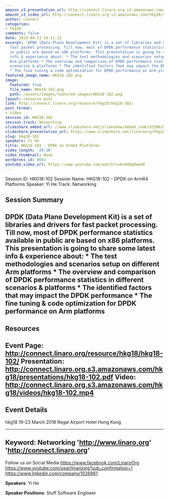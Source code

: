 ```yaml
---
amazon_s3_presentation_url: http://connect.linaro.org.s3.amazonaws.com/hkg18/presentations/hkg18-102.pdf
amazon_s3_video_url: http://connect.linaro.org.s3.amazonaws.com/hkg18/videos/hkg18-102.mp4
author: connect
categories:
- hkg18
comments: false
date: 2018-04-11 14:11:12
excerpt: 'DPDK (Data Plane Development Kit) is a set of libraries and drivers for
  fast packet processing. Till now, most of DPDK performance statistics available
  in public are based on x86 platforms. This presentation is going to share some latest
  info & experience about: * The test methodologies and scenarios setup on different
  Arm platforms * The overview and comparison of DPDK performance statistics in different
  scenarios & platforms * The identified factors that may impact the DPDK performance
  * The fine tuning & code optimization for DPDK performance on Arm platforms'
featured_image_name: HKG18-102.png
image:
  featured: true
  file_name: HKG18-102.png
  path: /assets/images/featured-images/HKG18-102.png
layout: resource-post
link: http://connect.linaro.org/resource/hkg18/hkg18-102/
post_format:
- Video
session_id: HKG18-102
session_track: Networking
slideshare_embed_url: //www.slideshare.net/slideshow/embed_code/93306295
slideshare_presentation_url: https://www.slideshare.net/linaroorg/hkg18102-dpdk-on-arm64-platforms
slug: hkg18-102
speakers: Yi He
title: HKG18-102 - DPDK on Arm64 Platforms
video_length: '29:10'
video_thumbnail: None
wordpress_id: 8692
youtube_video_url: https://www.youtube.com/watch?v=6x448gOwwU0
---
```


Session ID: HKG18-102
Session Name: HKG18-102 - DPDK on Arm64 Platforms
Speaker: Yi He
Track: Networking


## Session Summary
DPDK (Data Plane Development Kit) is a set of libraries and drivers for fast packet processing. Till now, most of DPDK performance statistics available in public are based on x86 platforms. This presentation is going to share some latest info & experience about: * The test methodologies and scenarios setup on different Arm platforms * The overview and comparison of DPDK performance statistics in different scenarios & platforms * The identified factors that may impact the DPDK performance * The fine tuning & code optimization for DPDK performance on Arm platforms
---------------------------------------------------
## Resources
Event Page: http://connect.linaro.org/resource/hkg18/hkg18-102/
Presentation: http://connect.linaro.org.s3.amazonaws.com/hkg18/presentations/hkg18-102.pdf
Video: http://connect.linaro.org.s3.amazonaws.com/hkg18/videos/hkg18-102.mp4
 ---------------------------------------------------
## Event Details
hkg18
19-23 March 2018 
Regal Airport Hotel Hong Kong

---------------------------------------------------
Keyword: Networking
'http://www.linaro.org'
'http://connect.linaro.org'
---------------------------------------------------
Follow us on Social Media
https://www.facebook.com/LinaroOrg
https://www.youtube.com/user/linaroorg?sub_confirmation=1
https://www.linkedin.com/company/1026961

**Speakers**: Yi He

**Speaker Positions**: Stuff Software Engineer